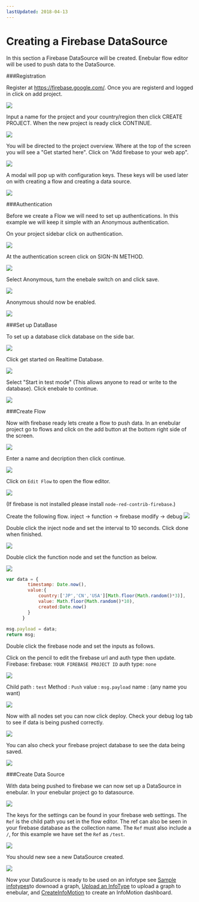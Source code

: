 ```yaml
---
lastUpdated: 2018-04-13
---
```


# Creating a Firebase DataSource 

In this section a Firebase DataSource will be created. 
Enebular flow editor will be used to push data to the DataSource. 

###Registration  

Register at https://firebase.google.com/.
Once you are registerd and logged in click on add project. 

![](/_asset/images/InfoMotion/datasources/firebase/firebase-wellcome.png) 


Input a name for the project and your country/region then click CREATE PROJECT. 
When the new project is ready click CONTINUE. 

![](/_asset/images/InfoMotion/datasources/firebase/add-a-project.png) 


You will be directed to the project overview. Where at the top of the screen you will see
a "Get started here". Click on "Add firebase to your web app". 

![](/_asset/images/InfoMotion/datasources/firebase/get-started.png) 


A modal will pop up with configuration keys. These keys will be used later on with creating a flow and creating a data source. 

![](/_asset/images/InfoMotion/datasources/firebase/firebase-keys.png) 


###Authentication

Before we create a Flow we will need to set up authentications. 
In this example we will keep it simple with an Anonymous authentication. 

On your project sidebar click on authentication. 

![](/_asset/images/InfoMotion/datasources/firebase/authentication-sidebar.png) 


At the authentication screen click on SIGN-IN METHOD.

![](/_asset/images/InfoMotion/datasources/firebase/authentication.png) 


Select Anonymous, turn the enebale switch on and click save. 

![](/_asset/images/InfoMotion/datasources/firebase/anonymous-enable.png) 


Anonymous should now be enabled.

![](/_asset/images/InfoMotion/datasources/firebase/anonymous-status-enabled.png) 

###Set up DataBase 

To set up a database click database on the side bar. 

![](/_asset/images/InfoMotion/datasources/firebase/database-sidebar.png) 


Click get started on Realtime Database. 

![](/_asset/images/InfoMotion/datasources/firebase/database.png) 


Select "Start in test mode" (This allows anyone to read or write to the database). Click enebale to continue. 

![](/_asset/images/InfoMotion/datasources/firebase/database-security.png) 


###Create Flow 

Now with firebase ready lets create a flow to push data. 
In an enebular project go to flows and click on the add button at the bottom right side of the screen. 

![](/_asset/images/InfoMotion/datasources/firebase/flow-list.png) 


Enter a name and decription then click continue. 

![](/_asset/images/InfoMotion/datasources/firebase/create-flow.png) 


Click on `Edit Flow` to open the flow editor. 

![](/_asset/images/InfoMotion/datasources/firebase/edit-flow.png) 


(If firebase is not installed please install `node-red-contrib-firebase`.)

Create the following flow. 
inject -> function -> firebase modify -> debug 
![](/_asset/images/InfoMotion/datasources/firebase/flow.png) 


Double click the inject node and set the interval to 10 seconds. 
Click done when finished. 

![](/_asset/images/InfoMotion/datasources/firebase/inject-node.png) 


Double click the function node and set the function as below. 

![](/_asset/images/InfoMotion/datasources/firebase/function-node.png) 


```javascript
var data = {
        timestamp: Date.now(),
        value:{
            country:['JP','CN','USA'][Math.floor(Math.random()*3)],
            value: Math.floor(Math.random()*10),
            created:Date.now()
        }
      }
      
msg.payload = data;
return msg;
```

Double click the firebase node and set the inputs as follows. 

Click on the pencil to edit the firebase url and auth type then update. 
Firebase:
	firebase: `YOUR FIREBASE PROJECT ID`
	auth type: `none` 

![](/_asset/images/InfoMotion/datasources/firebase/firebase-config-node.png) 


Child path : `test`
Method : `Push`
value : `msg.payload`
name : (any name you want)

![](/_asset/images/InfoMotion/datasources/firebase/firebase-node.png) 


Now with all nodes set you can now click deploy. 
Check your debug log tab to see if data is being pushed correctly. 

![](/_asset/images/InfoMotion/datasources/firebase/debug-log.png) 


You can also check your firebase project database to see the data being saved.

![](/_asset/images/InfoMotion/datasources/firebase/firebase-project-database.png) 


###Create Data Source 

With data being pushed to firebase we can now set up a DataSource in enebular. 
In your enebular project go to datasource. 

![](/_asset/images/InfoMotion/datasources/firebase/firebase-project-database.png)


The keys for the settings can be found in your firebase web settings. The `Ref` is the child path you set in the flow editor. 
The ref can also be seen in your firebase database as the collection name. The `Ref` must also include a `/`, for this example we have set the `Ref` as `/test`.

![](/_asset/images/InfoMotion/datasources/firebase/datasource-settings.png)


You should new see a new DataSource created.

![](/_asset/images/InfoMotion/datasources/firebase/new-datasource.png)


Now your DataSource is ready to be used on an infotype see 
[Sample infotypes](./SampleInfoTypes.md)to downoad a graph, 
[Upload an InfoType](./UploadInfoType.md) to upload a graph to enebular, 
and [CreateInfoMotion](/.CreateInfoMotion) to create an InfoMotion dashboard. 